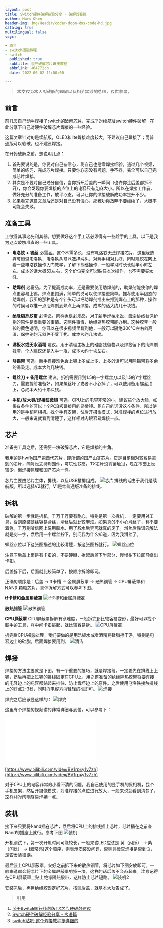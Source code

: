 ```yaml
---
layout: post
title: Switch硬件破解经验分享 - 破解焊接篇
author: Mars Shen
header-img: img/Header/coder-doom-dos-code-hd.jpg
catalog: true
multilingual: false
tags:

- 原创
- switch硬破教程
- switch
  published: true
  subtitle: 国产破解芯片焊接教程
  abbrlink: 464772cb
  date: 2022-06-02 12:00:00

---
```

> 本文仅为本人对破解的理解以及相关实践的总结，仅供参考。

## 前言

前几天自己动手焊接了switch的破解芯片，完成了对续航版switch硬件破解，在此分享下自己对硬件破解芯片焊接的一些经验。

这篇文章针对的是续航版，OLED和lite焊接难度较大，不建议自己焊接了；而普通版可以软破，也不建议焊接。
<!--more-->
在开始破解之前，想说明几点：

1. 首先要说的是，你要对自己有信心，我自己也是零焊接经验，通过几个视频，简单的练习，完成芯片焊接。只要你心态没有问题，手不抖，完全可以自己完成芯片焊接。
2. 其次是不要对自己过分自信，当你拆开后盖的一瞬间（也许你连后盖都拆不开），你会发现你要焊接的点位上的电容只有芝麻大小。所以在焊接工作前，做好充分的准备工作，放平心态，可以让你的焊接破解成功率提升不少。
3. 如果看完这篇文章后还是对自己没有信心，那我劝你放弃不要继续了，大概率可能会失败。

## 准备工具

工欲善其事必先利其器，想要做好这个手工活必须得有一些趁手的工具。以下是我为这次破解准备的一些工具。

- **电洛铁 + 锡丝**
  必需品。这个不需多说，没有电洛铁无法焊接芯片，这里我选择可恒温电洛铁，电洛铁头可以选择尖头，对新手相对友好。同时建议在网上看一些电洛铁操作入门教学，了解下基础操作，一般学习时长也就半小时左右。成本的话大概50左右，这个价位完全可以胜任本次操作，也不需要买太好。

- **助焊剂**
  必需品。为了提高成功率，还是需要使用助焊剂的，助焊剂能使你的焊点更容易上锡，焊点更饱满，简单的说可以使焊接更简单。推荐使用半固态的助焊剂，我买的那种是有个针头可以把助焊剂推出来推到焊点上的那种，操作的时候可以推一点助焊剂到焊点上再焊接。成本的话大约几十块钱。

- **绝缘隔热胶带**
  必需品。同样也是必须品，对于新手焊接来说，固定排线和保护别的原件是很重要的事情。这两件事情，绝缘隔热胶带能办到。这种胶带一般长的黄色透明，你可以在很多视频里看到他，一般可以隔绝300℃左右的高温，保护别的元器件不受干扰。成本大约几块钱。

- **洗板水或无水酒精**
  建议。用于清理主板上的硅脂残留物以及焊接留下的助焊剂残渣，个人建议还是入手一瓶，成本大约十块左右。

- **除锡带**
  可选。新手焊接难免会上锡上多或上少，上多的话可以用除锡带将多余的锡吸走。成本大约几块钱。

- **螺丝刀 + 备用螺丝**
  建议。拆机需要用到1.5的十字螺丝刀以及1.5的Y字螺丝刀，需要提前准备好，如果螺丝坏了或者不小心掉了，可以使用备用螺丝顶上，总成本大约十来块钱。

- **手机/放大镜/焊接显微镜**
  可选。CPU上的电容非常的小，建议搞个放大镜，如果有条件的可以上个PCB板焊接用的显微镜。我自己的话没这个条件，所以使用的是手机照相机。找个手机支架，然后开摄像模式，对准焊接的点位进行放大，一般来说就看到清楚了，这样相对肉眼容易焊接一点。

## 芯片

准备完工具之后，还需要一块破解芯片，它是焊接的主角。

我用的是hwfly国产第四代芯片，即所谓的国产山寨芯片。它是目前相对较容易拿到的芯片，同时也支持刷固件，可玩性较高。TX芯片没有接触过，现在市面上也较少，但焊接原理和国产芯片一样。

芯片主要由芯片主体，排线，以及USB插排组成。
![芯片](/img/switch/Hwfly-for-switch-lite-oled-chip-ic-cable-black-board-payment-sx-cx.png_320x320.jpg)
排线的话由于我们是续航版，所以选择V2就行。V1是给普通版准备的排线。

## 拆机

破解的第一步就是拆机，千万千万要有耐心，特别是第一次拆机，一定要用对工具，否则原装螺丝容易滑丝，滑丝后就比较麻烦。如果真的不小心滑丝了，也不要着急，千万别听信网上说用胶水，用了胶水后壳可就真的废了。滑丝后靠谱的解法就是刻一字，然后用一字螺丝拧下，别问我为什么知道，因为我滑丝了。

螺丝点位以下这张图描述的比较清楚，按这张图拧就行。
![螺丝点位](/img/switch/c1.jpg)

注意下后盖上面是有卡扣的，不要硬掰，抬起后盖下半部分，慢慢往下拉即可绕出卡扣。

后盖拆下后，后面就比较简单了，按顺序拆除即可。

正确的顺序是：后盖 -> tf卡槽 -> 金属屏蔽罩 -> 散热铜管 -> CPU屏蔽罩和 NAND 颗粒芯片，具体拆解方式可以参考下图。

**tf卡槽和金属屏蔽罩**
![tf卡槽和金属屏蔽罩](/img/switch/c2.jpg)

**散热铜管**
![散热铜管](/img/switch/c3.jpg)

**CPU屏蔽罩**
CPU屏蔽罩拆解有点难度，一般拆完都比较容易变形，最好可以找个趁手的工具，将中间卡扣挑起，就比较容易拆。
![CPU屏蔽罩](/img/switch/c4.jpg)

拆完后CPU裸露处理，我们要做的是用洗板水或者酒精将硅脂擦干净，特别是电容边上的硅脂，后面焊接要用到。
![清洁](/img/switch/c5.jpg)

## 焊接

焊接的方法主要就是下图，有一个重要的技巧，就是焊接前，一定要先在排线上上锡，然后再把上过锡的排线固定在CPU上，用之前准备的绝缘隔热胶带将要焊接的电容边上的电容都贴起来挡住，防止焊坏边上的原件。之后使用电洛铁接触排线上的焊点2-3秒，同时向电容方向轻轻的推即可。
![焊接](/img/switch/c6.jpg)

焊完之后应该是这样的：
![焊完](/img/switch/c7.jpg)

这里有个焊接的视频讲的非常详细与到位，可以参考下：

<iframe src="//player.bilibili.com/player.html?aid=969301681&bvid=BV1rp4y1v7zh&cid=225560839&page=1" scrolling="no" border="0" frameborder="no" framespacing="0" allowfullscreen="true"> </iframe>

[https://www.bilibili.com/video/BV1rp4y1v7zh](https://www.bilibili.com/video/BV1rp4y1v7zh)

对于CPU上的电容非常的小看不清的问题。我自己使用的是手机的照相机，找个手机支架，然后开摄像模式，对准焊接的点位进行放大，一般来说就看到清楚了，这样相对肉眼容易焊接一点。

## 装机

接下来只要将Nand插在芯片，然后将CPU上的排线插上芯片，芯片插在之前查Nand的插座上就行。参考下图
![装机](/img/switch/c8.jpg)

开机测试下，第一次开机时间可能较长，一般来说LED应该是 黄（闪烁） -> 紫（闪烁） -> 绿(常亮)这个顺序，则表示安装没问题，否则则检查焊接是否到位，是否安装错误。

最后装上CPU屏蔽罩，安好之前拆下来的散热铜管，将芯片如下图安放即可，一般来说都会将芯片下的金属屏蔽罩剪掉一块，这样的话后盖不会凸起来。注意记得在CPU屏蔽罩上贴上绝缘隔热胶带，这样防止芯片短路。
![装机2](/img/switch/c9.jpg)

安装完后，再用绝缘胶固定好芯片，按回后盖，就基本大功告成了。

> 引用

1. [关于Switch国行续航版TX芯片硬破的建议](https://baijiahao.baidu.com/s?id=1683417071721969170&wfr=spider&for=pc)
2. [Switch硬件破解经验分享 - 术语篇](https://www.marsshen.com/2022/05/29/switch-hack-terminology/)
3. [switch贴吧-这个焊接教程挺详细的](https://tieba.baidu.com/p/6747262057?red_tag=1250614440)
